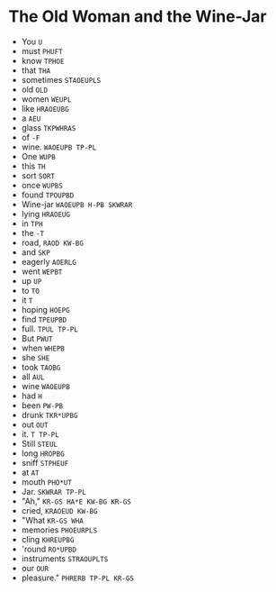 # The Old Woman and the Wine-Jar

* You `U`
* must `PHUFT`
* know `TPHOE`
* that `THA`
* sometimes `STAOEUPLS`
* old `OLD`
* women `WEUPL`
* like `HRAOEUBG`
* a `AEU`
* glass `TKPWHRAS`
* of `-F`
* wine. `WAOEUPB TP-PL`
* One `WUPB`
* this `TH`
* sort `SORT`
* once `WUPBS`
* found `TPOUPBD`
* Wine-jar `WAOEUPB H-PB SKWRAR`
* lying `HRAOEUG`
* in `TPH`
* the `-T`
* road, `RAOD KW-BG`
* and `SKP`
* eagerly `AOERLG`
* went `WEPBT`
* up `UP`
* to `TO`
* it `T`
* hoping `HOEPG`
* find `TPEUPBD`
* full. `TPUL TP-PL`
* But `PWUT`
* when `WHEPB`
* she `SHE`
* took `TAOBG`
* all `AUL`
* wine `WAOEUPB`
* had `H`
* been `PW-PB`
* drunk `TKR*UPBG`
* out `OUT`
* it. `T TP-PL`
* Still `STEUL`
* long `HROPBG`
* sniff `STPHEUF`
* at `AT`
* mouth `PHO*UT`
* Jar. `SKWRAR TP-PL`
* "Ah," `KR-GS HA*E KW-BG KR-GS`
* cried, `KRAOEUD KW-BG`
* "What `KR-GS WHA`
* memories `PHOEURPLS`
* cling `KHREUPBG`
* 'round `RO*UPBD`
* instruments `STRAOUPLTS`
* our `OUR`
* pleasure." `PHRERB TP-PL KR-GS`
